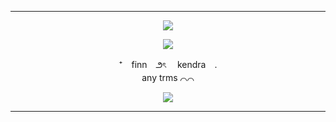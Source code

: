 ***

<p align="center"> <img src="https://i.imgur.com/fZ1KnJo.png"/> </p>

<p align="center"> <img src="https://i.postimg.cc/cLCX2Fqt/aaaaa.png"/> </p>

<p align="center">
⁺　finn　౨ৎ 　kendra　. <br> any trms ⌒⌒
</p>

<div align="center">

<p align="center"> <img src="https://i.postimg.cc/P5S1dp12/CECq4F7.png"/> </p>

***
